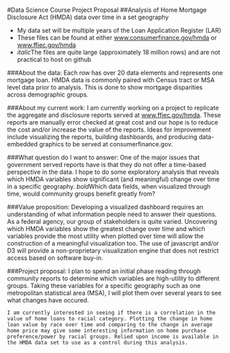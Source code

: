 #Data Science Course Project Proposal
##Analysis of Home Mortgage Disclosure Act (HMDA) data over time in a set geography

* My data set will be multiple years of the Loan Application Register (LAR)
* These files can be found at either www.consumerfinance.gov/hmda or www.ffiec.gov/hmda
* *italic*The files are quite large (approximately 18 million rows) and are not practical to host on github

###About the data:
    Each row has over 20 data elements and represents one mortgage loan. HMDA data is commonly paired with Census tract or MSA level data prior to analysis. This is done to show mortgage disparities across demographic groups. 

###About my current work:
    I am currently working on a project to replicate the aggregate and disclosure reports served at www.ffiec.gov/hmda. These reports are manually error checked at great cost and our hope is to reduce the cost and/or increase the value of the reports. Ideas for improvement include visualizing the reports, building dashboards, and producing data-embedded graphics to be served at consumerfinance.gov.

###What question do I want to answer:
    One of the major issues that government served reports have is that they do not offer a time-based perspective in the data. I hope to do some exploratory analysis that reveals which HMDA variables show significant (and meaningful) change over time in a specific geography.
    *bold*Which data fields, when visualized through time, would community groups benefit greatly from?

###Value proposition:
    Developing a visualized dashboard requires an understanding of what information people need to answer their questions. As a federal agency, our group of stakeholders is quite varied. Uncovering which HMDA variables show the greatest change over time and which variables provide the most utility when plotted over time will allow the construction of a meaningful visualization too. The use of javascript and/or D3 will provide a non-proprietary visualization engine that does not restrict access based on software buy-in.

###Project proposal:
    I plan to spend an initial phase reading through community reports to determine which variables are high-utility to different groups. Taking these variables for a specific geography such as one metropolitan statistical area (MSA), I will plot them over several years to see what changes have occured. 


    I am currently interested in seeing if there is a correlation in the value of home loans to racial category. Plotting the change in home loan value by race over time and comparing to the change in average home price may give some interesting information on home purchase preference/power by racial groups. Relied upon income is available in the HMDA data set to use as a control during this analysis.
